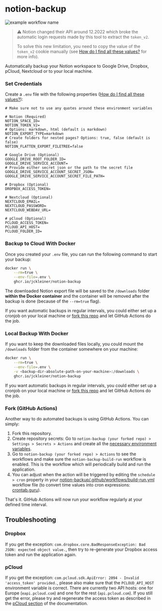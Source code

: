 # notion-backup

![example workflow name](https://github.com/jckleiner/notion-backup/actions/workflows/build-run.yml/badge.svg?branch=master)

> ⚠️ Notion changed their API around 12.2022 which broke the automatic login requests made by this tool to extract the 
> `token_v2`.
> 
> To solve this new limitation, you need to copy the value of the `token_v2` cookie manually (see [How do I find 
> all these values?](./documentation/setup.md) for more info).


Automatically backup your Notion workspace to Google Drive, Dropbox, pCloud, Nextcloud or to your local machine.

### Set Credentials

Create a `.env` file with the following properties ([How do I find all these values?](./documentation/setup.md)):

    # Make sure not to use any quotes around these environment variables
    
    # Notion (Required)
    NOTION_SPACE_ID=
    NOTION_TOKEN_V2=
    # Options: markdown, html (default is markdown)
    NOTION_EXPORT_TYPE=markdown
    # Create folders for nested pages? Options: true, false (default is false)
    NOTION_FLATTEN_EXPORT_FILETREE=false

    # Google Drive (Optional)
    GOOGLE_DRIVE_ROOT_FOLDER_ID=
    GOOGLE_DRIVE_SERVICE_ACCOUNT=
    # Provide either secret json or the path to the secret file
    GOOGLE_DRIVE_SERVICE_ACCOUNT_SECRET_JSON=
    GOOGLE_DRIVE_SERVICE_ACCOUNT_SECRET_FILE_PATH=

    # Dropbox (Optional)
    DROPBOX_ACCESS_TOKEN=

    # Nextcloud (Optional)
    NEXTCLOUD_EMAIL=
    NEXTCLOUD_PASSWORD=
    NEXTCLOUD_WEBDAV_URL=

    # pCloud (Optional)
    PCLOUD_ACCESS_TOKEN=
    PCLOUD_API_HOST=
    PCLOUD_FOLDER_ID=

### Backup to Cloud With Docker

Once you created your `.env` file, you can run the following command to start your backup:

```bash
docker run \
    --rm=true \
    --env-file=.env \
    ghcr.io/jckleiner/notion-backup
```

The downloaded Notion export file will be saved to the `/downloads` folder **within the Docker container** and the container
will be removed after the backup is done (because of the `--rm=true` flag).

If you want automatic backups in regular intervals, you could either set up a cronjob on your local machine or
[fork this repo](#fork-github-actions) and let GitHub Actions do the job.

### Local Backup With Docker

If you want to keep the downloaded files locally, you could mount the `/downloads` folder from the container somewhere
on your machine:

```bash
docker run \
    --rm=true \
    --env-file=.env \
    -v <backup-dir-absolute-path-on-your-machine>:/downloads \
    ghcr.io/jckleiner/notion-backup
```

If you want automatic backups in regular intervals, you could either set up a cronjob on your local machine or 
[fork this repo](#fork-github-actions) and let GitHub Actions do the job.

### Fork (GitHub Actions)

Another way to do automated backups is using GitHub Actions. You can simply:

1. Fork this repository.
2. Create repository secrets: Go to `notion-backup (your forked repo) > Settings > Secrets > Actions` and create all
   the [necessary environment variables](#set-credentials).
3. Go to `notion-backup (your forked repo) > Actions` to see the workflows and make sure the 
   `notion-backup-build-run` workflow is enabled. This is the workflow which will periodically build and run the 
   application.
4. You can adjust when the action will be triggered by editing the `schedule > cron` property in your 
   [notion-backup/.github/workflows/build-run.yml](.github/workflows/build-run.yml)
   workflow file (to convert time values into cron expressions: [crontab.guru](https://crontab.guru/)).

That's it. GitHub Actions will now run your workflow regularly at your defined time interval.

## Troubleshooting

### Dropbox

If you get the exception: `com.dropbox.core.BadResponseException: Bad JSON: expected object value.`, then try to
re-generate your Dropbox access token and run the application again.

### pCloud

If you get the exception: `com.pcloud.sdk.ApiError: 2094 - Invalid 'access_token' provided.`,
please also make sure that the `PCLOUD_API_HOST` environment variable is correct. There are currently two API hosts:
one for Europe (`eapi.pcloud.com`) and one for the rest (`api.pcloud.com`).
If you still get the error, please try and regenerate the access token as described in the [pCloud section](./documentation/setup.md#pcloud)
of the documentation.
